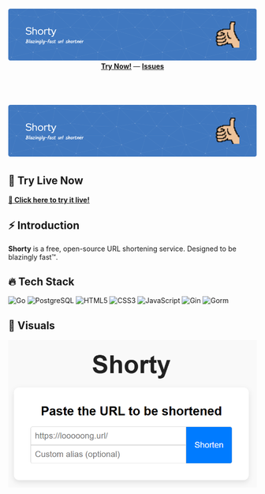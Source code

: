 <!--suppress ALL -->
<p align="center">
    <img src="https://github.com/ShiftSad/Shorty/blob/master/upload/header.png" alt="Shorty" />
    <br/>
    <b>
        <a href="https://shorty.laranjaazul.online">Try Now!</a>
    </b> —
    <b>
        <a href="http://github.com/ShiftSad/Shorty/issues">Issues</a>
    </b>
</p>
<br/>

# ![Shorty Logo](https://github.com/ShiftSad/Shorty/blob/master/upload/header.png)

## 🚀 Try Live Now

[**🔗 Click here to try it live!**](https://shorty.laranjaazul.online)

## ⚡ Introduction

**Shorty** is a free, open-source URL shortening service. Designed to be blazingly fast™.

## 🔥 Tech Stack

![Go](https://img.shields.io/badge/Go-1B73BA?style=for-the-badge&logo=go&logoColor=white)
![PostgreSQL](https://img.shields.io/badge/PostgreSQL-316192?style=for-the-badge&logo=postgresql&logoColor=white)
![HTML5](https://img.shields.io/badge/HTML5-E34F26?style=for-the-badge&logo=html5&logoColor=white)
![CSS3](https://img.shields.io/badge/CSS3-1572B6?style=for-the-badge&logo=css3&logoColor=white)
![JavaScript](https://img.shields.io/badge/JavaScript-F7DF1E?style=for-the-badge&logo=javascript&logoColor=black)
![Gin](https://img.shields.io/badge/Gin-00A99D?style=for-the-badge&logo=go&logoColor=white)
![Gorm](https://img.shields.io/badge/Gorm-764ABC?style=for-the-badge&logo=go&logoColor=white)

## 👀 Visuals

![Visuals](https://github.com/ShiftSad/Shorty/blob/master/upload/visual.png)
